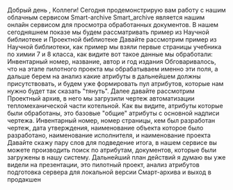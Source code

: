 Добрый день , Коллеги! 
Сегодня продемонстрирую вам работу с нашим облачным сервисом Smart-archive 
Smart_archive является нашим онлайн сервисом для просмотра обработанных документов. 
В нашем сегодняшнем показе мы будем рассматривать пример из Научной библиотеке и Проектной библиотеке 
Давайте рассмотрим пример из Научной библиотеки, как пример мы взяли первые страницы учебника по химии 7 и 8 класса, как видите вот такое данные мы обработали:  
Инвентарный номер, название, автор и год издания 
Обговаривалось, что на этапе пилотного проекта мы обрабатываем именно эти поля, а дальше берем на анализ какие атрибуты в дальнейшем должны присутствовать, и будем уже формировать пул атрибутов, которые нам нужно будет так сказать "тянуть".
Далее давайте рассмотрим Проектный архив, в него мы загрузили чертеж автоматизации тепломеханической части котельной. 
Как вы видите, атрибуты которые были обработаны, это базовые "общие" атрибуты с основной надписи чертежа. Инвентарный номер, номер страницы, кем был разработан чертеж, дата утверждения, наименование объекта которое было разработано, наименование исполнителя, и наименование проекта 
Давайте скажу пару слов для подведение итога, в нашем сервисе вы можете производить поиск по атрибутам, документов, которые были загружены в нашу систему. 
Дальнейший план действий я думаю вы уже видели на презентации, это пилотный проект, анализ атрибутов подготовка сервера для локальной версии Смарт-архива и выход в продакшен 